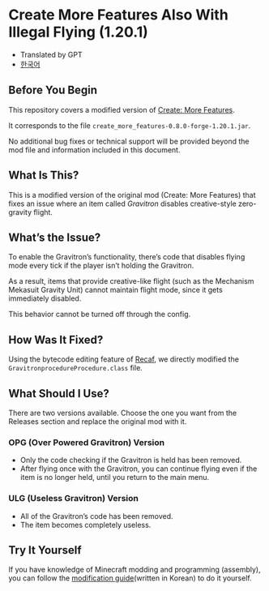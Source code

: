 # Create More Features Also With Illegal Flying (1.20.1)
- Translated by GPT
- [한국어](/docs/ko/README.md)

## Before You Begin
This repository covers a modified version of [Create: More Features](https://www.curseforge.com/minecraft/mc-mods/create-more-features).

It corresponds to the file `create_more_features-0.8.0-forge-1.20.1.jar`.

No additional bug fixes or technical support will be provided beyond the mod file and information included in this document.

## What Is This?
This is a modified version of the original mod (Create: More Features) that fixes an issue where an item called *Gravitron* disables creative-style zero-gravity flight.

## What’s the Issue?
To enable the Gravitron’s functionality, there’s code that disables flying mode every tick if the player isn’t holding the Gravitron.

As a result, items that provide creative-like flight (such as the Mechanism Mekasuit Gravity Unit) cannot maintain flight mode, since it gets immediately disabled.

This behavior cannot be turned off through the config.

## How Was It Fixed?
Using the bytecode editing feature of [Recaf](https://recaf.coley.software/home.html), we directly modified the `GravitronprocedureProcedure.class` file.

## What Should I Use?
There are two versions available. Choose the one you want from the Releases section and replace the original mod with it.

### OPG (Over Powered Gravitron) Version
- Only the code checking if the Gravitron is held has been removed.
- After flying once with the Gravitron, you can continue flying even if the item is no longer held, until you return to the main menu.

### ULG (Useless Gravitron) Version
- All of the Gravitron’s code has been removed.
- The item becomes completely useless.

## Try It Yourself
If you have knowledge of Minecraft modding and programming (assembly), you can follow the [modification guide](/docs/ko/howTo.md)(written in Korean) to do it yourself.